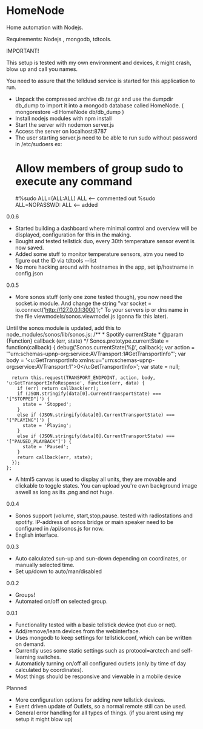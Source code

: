 HomeNode
========

Home automation with Nodejs.

Requirements: Nodejs , mongodb, tdtools.

IMPORTANT!

This setup is tested with my own environment and devices, it might crash, blow up and call you names.

You need to assure that the telldusd service is started for this application to run.

* Unpack the compressed archive db.tar.gz and use the dumpdir db_dump to import it into a mongodb database called HomeNode.
  ( mongorestore -d HomeNode db/db_dump )
* Install nodejs modules with npm install
* Start the server with nodemon server.js
* Access the server on localhost:8787
* The user starting server.js need to be able to run sudo without password in /etc/sudoers ex:
	# Allow members of group sudo to execute any command
	#%sudo  ALL=(ALL:ALL) ALL <-- commented out
	%sudo ALL=NOPASSWD: ALL <-- added


0.0.6
 * Started building a dashboard where minimal control and overview will be displayed, configuration for this in the making.
 * Bought and tested tellstick duo, every 30th temperature sensor event is now saved.
 * Added some stuff to monitor temperature sensors, atm you need to figure out the ID via tdtools --list
 * No more hacking around with hostnames in the app, set ip/hostname in config.json

0.0.5
 * More sonos stuff (only one zone tested though), you now need the socket.io module. And change the string "var socket = io.connect('http://127.0.0.1:3000');" To your servers ip or dns name in the file viewmodels/sonos.viewmodel.js (gonna fix this later).

 Until the sonos module is updated, add this to node_modules/sonos/lib/sonos.js:
 	/**
	 * Spotify currentState
	 * @param  {Function} callback (err, state)
	 */
	 Sonos.prototype.currentState = function(callback) {
	  debug('Sonos.currentState(%j)', callback);
	  var action = '"urn:schemas-upnp-org:service:AVTransport:1#GetTransportInfo"';
	  var body = '<u:GetTransportInfo xmlns:u="urn:schemas-upnp-org:service:AVTransport:1"><InstanceID>0</InstanceID></u:GetTransportInfo>';
	  var state = null;

	  return this.request(TRANSPORT_ENDPOINT, action, body, 'u:GetTransportInfoResponse', function(err, data) {
	    if (err) return callback(err);
	    if (JSON.stringify(data[0].CurrentTransportState) === '["STOPPED"]') {
	      state = 'Stopped';
	    }
	    else if (JSON.stringify(data[0].CurrentTransportState) === '["PLAYING"]') {
	      state = 'Playing';
	    }
	    else if (JSON.stringify(data[0].CurrentTransportState) === '["PAUSED_PLAYBACK"]') {
	      state = 'Paused';
	    }
	    return callback(err, state);
	  });
	};

 * A html5 canvas is used to display all units, they are movable and clickable to toggle states. You can upload you're own background image aswell as long as its .png and not huge.

0.0.4
 * Sonos support (volume, start,stop,pause. tested with radiostations and spotify.
   IP-address of sonos bridge or main speaker need to be configured in /api/sonos.js for now.
 * English interface.

0.0.3
 * Auto calculated sun-up and sun-down depending on coordinates, or manually selected time.
 * Set up/down to auto/man/disabled

0.0.2
 * Groups! 
 * Automated on/off on selected group.

0.0.1
 * Functionality tested with a basic tellstick device (not duo or net).
 * Add/remove/learn devices from the webinterface.
 * Uses mongodb to keep settings for tellstick.conf, which can be written on demand.
 * Currently uses some static settings such as protocol=arctech and self-learning switches.
 * Automaticly turning on/off all configured outlets (only by time of day calculated by coordinates).
 * Most things should be responsive and viewable in a mobile device

Planned
 * More configuration options for adding new tellstick devices.
 * Event driven update of Outlets, so a normal remote still can be used.
 * General error handling for all types of things. (if you arent using my setup it might blow up)

